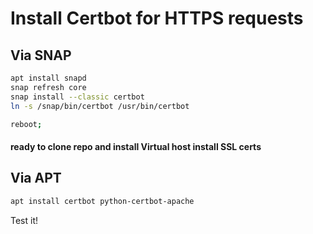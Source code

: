 # Install Certbot for HTTPS requests

## Via SNAP
```sh
apt install snapd
snap refresh core
snap install --classic certbot
ln -s /snap/bin/certbot /usr/bin/certbot 

reboot;
```
#### ready to clone repo and install Virtual host install SSL certs 

## Via APT
```sh
apt install certbot python-certbot-apache
```

Test it!

